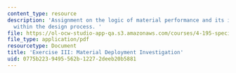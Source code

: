 ```yaml
---
content_type: resource
description: 'Assignment on the logic of material performance and its incorporation
  within the design process. '
file: https://ol-ocw-studio-app-qa.s3.amazonaws.com/courses/4-195-special-problems-in-architectural-design-spring-2005/0775b2239495562b12272deeb20b5881_ex3.pdf
file_type: application/pdf
resourcetype: Document
title: 'Exercise III: Material Deployment Investigation'
uid: 0775b223-9495-562b-1227-2deeb20b5881
---
```

